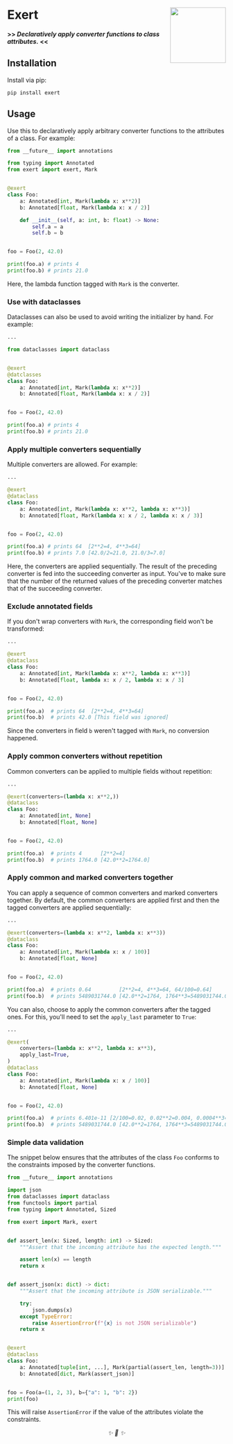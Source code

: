 <h1>Exert<img src='https://user-images.githubusercontent.com/30027932/164949229-8ef0baf9-119c-4cd6-8df9-c1b6644b399b.png' align='right' width='128' height='128'></h1>


<strong>>> <i>Declaratively apply converter functions to class attributes.</i> <<</strong>

</div>

## Installation

Install via pip:

```
pip install exert
```

## Usage

Use this to declaratively apply arbitrary converter functions to the attributes of a
class. For example:

```python
from __future__ import annotations

from typing import Annotated
from exert import exert, Mark


@exert
class Foo:
    a: Annotated[int, Mark(lambda x: x**2)]
    b: Annotated[float, Mark(lambda x: x / 2)]

    def __init__(self, a: int, b: float) -> None:
        self.a = a
        self.b = b


foo = Foo(2, 42.0)

print(foo.a) # prints 4
print(foo.b) # prints 21.0
```

Here, the lambda function tagged with `Mark` is the converter.

### Use with dataclasses

Dataclasses can also be used to avoid writing the initializer by hand. For example:

```python
...

from dataclasses import dataclass


@exert
@datclasses
class Foo:
    a: Annotated[int, Mark(lambda x: x**2)]
    b: Annotated[float, Mark(lambda x: x / 2)]


foo = Foo(2, 42.0)

print(foo.a) # prints 4
print(foo.b) # prints 21.0
```

### Apply multiple converters sequentially

Multiple converters are allowed. For example:

```python
...

@exert
@dataclass
class Foo:
    a: Annotated[int, Mark(lambda x: x**2, lambda x: x**3)]
    b: Annotated[float, Mark(lambda x: x / 2, lambda x: x / 3)]


foo = Foo(2, 42.0)

print(foo.a) # prints 64  [2**2=4, 4**3=64]
print(foo.b) # prints 7.0 [42.0/2=21.0, 21.0/3=7.0]
```

Here, the converters are applied sequentially. The result of the preceding converter is
fed into the succeeding converter as input. You've to make sure that the number of the
returned values of the preceding converter matches that of the succeeding converter.

### Exclude annotated fields

If you don't wrap converters with `Mark`, the corresponding field won't be transformed:

```python
...

@exert
@dataclass
class Foo:
    a: Annotated[int, Mark(lambda x: x**2, lambda x: x**3)]
    b: Annotated[float, lambda x: x / 2, lambda x: x / 3]


foo = Foo(2, 42.0)

print(foo.a)  # prints 64  [2**2=4, 4**3=64]
print(foo.b)  # prints 42.0 [This field was ignored]
```

Since the converters in field `b` weren't tagged with `Mark`, no conversion happened.


### Apply common converters without repetition

Common converters can be applied to multiple fields without repetition:

```python
...

@exert(converters=(lambda x: x**2,))
@dataclass
class Foo:
    a: Annotated[int, None]
    b: Annotated[float, None]


foo = Foo(2, 42.0)

print(foo.a)  # prints 4      [2**2=4]
print(foo.b)  # prints 1764.0 [42.0**2=1764.0]
```

### Apply common and marked converters together

You can apply a sequence of common converters and marked converters together. By default,
the common converters are applied first and then the tagged converters are applied
sequentially:

```python
...

@exert(converters=(lambda x: x**2, lambda x: x**3))
@dataclass
class Foo:
    a: Annotated[int, Mark(lambda x: x / 100)]
    b: Annotated[float, None]


foo = Foo(2, 42.0)

print(foo.a)  # prints 0.64         [2**2=4, 4**3=64, 64/100=0.64]
print(foo.b)  # prints 5489031744.0 [42.0**2=1764, 1764**3=5489031744.0]
```

You can also, choose to apply the common converters after the tagged ones. For this,
you'll need to set the `apply_last` parameter to `True`:

```python
...

@exert(
    converters=(lambda x: x**2, lambda x: x**3),
    apply_last=True,
)
@dataclass
class Foo:
    a: Annotated[int, Mark(lambda x: x / 100)]
    b: Annotated[float, None]


foo = Foo(2, 42.0)

print(foo.a)  # prints 6.401e-11 [2/100=0.02, 0.02**2=0.004, 0.0004**3=6.401e-11]
print(foo.b)  # prints 5489031744.0 [42.0**2=1764, 1764**3=5489031744.0]
```

### Simple data validation

The snippet below ensures that the attributes of the class `Foo` conforms to the constraints imposed by the converter functions.

```python
from __future__ import annotations

import json
from dataclasses import dataclass
from functools import partial
from typing import Annotated, Sized

from exert import Mark, exert


def assert_len(x: Sized, length: int) -> Sized:
    """Assert that the incoming attribute has the expected length."""

    assert len(x) == length
    return x


def assert_json(x: dict) -> dict:
    """Assert that the incoming attribute is JSON serializable."""

    try:
        json.dumps(x)
    except TypeError:
        raise AssertionError(f"{x} is not JSON serializable")
    return x


@exert
@dataclass
class Foo:
    a: Annotated[tuple[int, ...], Mark(partial(assert_len, length=3))]
    b: Annotated[dict, Mark(assert_json)]


foo = Foo(a=(1, 2, 3), b={"a": 1, "b": 2})
print(foo)
```

This will raise `AssertionError` if the value of the attributes violate the constraints.


<div align="center">
<i> ✨ 🍰 ✨ </i>
</div>
